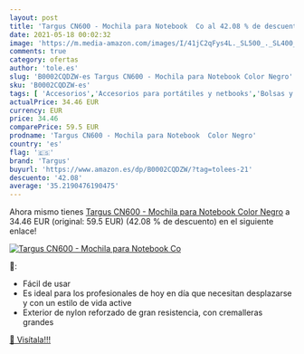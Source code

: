 ```yaml
---
layout: post
title: 'Targus CN600 - Mochila para Notebook  Co al 42.08 % de descuento'
date: 2021-05-18 00:02:32
image: 'https://m.media-amazon.com/images/I/41jC2qFys4L._SL500_._SL400_.jpg'
comments: true
category: ofertas
author: 'tole.es'
slug: 'B0002CQDZW-es Targus CN600 - Mochila para Notebook Color Negro'
sku: 'B0002CQDZW-es'
tags: [ 'Accesorios','Accesorios para portátiles y netbooks','Bolsas y fundas para portátiles y netbooks','Informática','Mochilas para portátiles y netbooks','mochila','targus', ]
actualPrice: 34.46 EUR
currency: EUR
price: 34.46
comparePrice: 59.5 EUR
prodname: 'Targus CN600 - Mochila para Notebook  Color Negro'
country: 'es'
flag: '🇪🇸'
brand: 'Targus'
buyurl: 'https://www.amazon.es/dp/B0002CQDZW/?tag=tolees-21'
descuento: '42.08'
average: '35.2190476190475'
---
```


Ahora mismo tienes [Targus CN600 - Mochila para Notebook  Color Negro](https://www.amazon.es/dp/B0002CQDZW/?tag=tolees-21) a 34.46 EUR (original: 59.5 EUR) (42.08 %  de descuento) en el siguiente enlace!

[![Targus CN600 - Mochila para Notebook  Co](https://m.media-amazon.com/images/I/41jC2qFys4L._SL500_._SL400_.jpg)](https://www.amazon.es/dp/B0002CQDZW/?tag=tolees-21)

🔎:

- Fácil de usar
- Es ideal para los profesionales de hoy en día que necesitan desplazarse y con un estilo de vida active
- Exterior de nylon reforzado de gran resistencia, con cremalleras grandes

[🛒 Visítala!!!](https://www.amazon.es/dp/B0002CQDZW/?tag=tolees-21)
